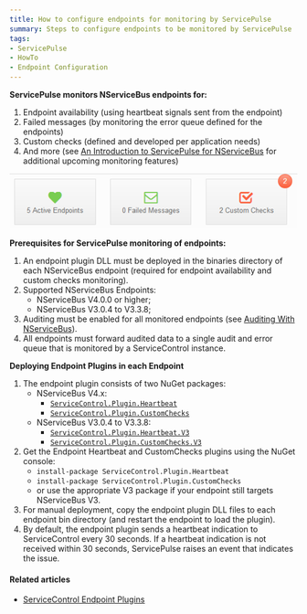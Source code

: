 ```yaml
---
title: How to configure endpoints for monitoring by ServicePulse
summary: Steps to configure endpoints to be monitored by ServicePulse
tags:
- ServicePulse
- HowTo
- Endpoint Configuration
---
```


**ServicePulse monitors NServiceBus endpoints for:**

1. Endpoint availability (using heartbeat signals sent from the endpoint)
1. Failed messages (by monitoring the error queue defined for the endpoints)
1. Custom checks (defined and developed per application needs)
1. And more (see [An Introduction to ServicePulse for NServiceBus](http://particular.net/blog/an-introduction-to-servicepulse-for-nservicebus) for additional upcoming monitoring features)

![ServicePulse dashboard](../images/ServicePulse/dashboard.png)

**Prerequisites for ServicePulse monitoring of endpoints:**

1. An endpoint plugin DLL must be deployed in the binaries directory of each NServiceBus endpoint (required for endpoint availability and custom checks monitoring).
1. Supported NServiceBus Endpoints:
    * NServiceBus V4.0.0 or higher;
    * NServiceBus V3.0.4 to V3.3.8;
1. Auditing must be enabled for all monitored endpoints (see [Auditing With NServiceBus](/NServiceBus/auditing-with-nservicebus)).
1. All endpoints must forward audited data to a single audit and error queue that is monitored by a ServiceControl instance.

**Deploying Endpoint Plugins in each Endpoint**

1. The endpoint plugin consists of two NuGet packages:
    * NServiceBus V4.x: 
        * [`ServiceControl.Plugin.Heartbeat`](https://www.nuget.org/packages/ServiceControl.Plugin.Heartbeat/)
        * [`ServiceControl.Plugin.CustomChecks`](https://www.nuget.org/packages/ServiceControl.Plugin.CustomChecks/)
    * NServiceBus V3.0.4 to V3.3.8: 
        * [`ServiceControl.Plugin.Heartbeat.V3`](https://www.nuget.org/packages/ServiceControl.Plugin.Heartbeat.V3/)
        * [`ServiceControl.Plugin.CustomChecks.V3`](https://www.nuget.org/packages/ServiceControl.Plugin.CustomChecks.V3/)
1. Get the Endpoint Heartbeat and CustomChecks plugins using the NuGet console: 
     * `install-package ServiceControl.Plugin.Heartbeat`
     * `install-package ServiceControl.Plugin.CustomChecks`
     * or use the appropriate V3 package if your endpoint still targets NServiceBus V3.
1. For manual deployment, copy the endpoint plugin DLL files to each endpoint bin directory (and restart the endpoint to load the plugin).
1. By default, the endpoint plugin sends a heartbeat indication to ServiceControl every 30 seconds. If a heartbeat indication is not received within 30 seconds, ServicePulse raises an event that indicates the issue.

#### Related articles

* [ServiceControl Endpoint Plugins](/ServiceControl/Plugins)
